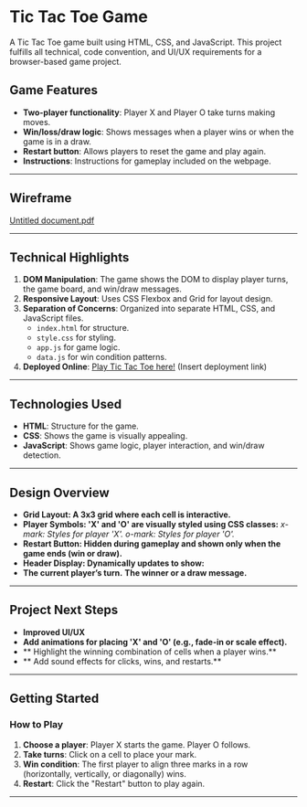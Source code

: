 # Tic Tac Toe Game

A Tic Tac Toe game built using HTML, CSS, and JavaScript. This project fulfills all technical, code convention, and UI/UX requirements for a browser-based game project.
##  **Game Features**
- **Two-player functionality**: Player X and Player O take turns making moves.
- **Win/loss/draw logic**: Shows messages when a player wins or when the game is in a draw.
- **Restart button**: Allows players to reset the game and play again.
- **Instructions**:  Instructions for gameplay included on the webpage.
---
## Wireframe

[Untitled document.pdf](https://github.com/user-attachments/files/18158031/Untitled.document.pdf)


---

##  **Technical Highlights**
1. **DOM Manipulation**: The game shows the DOM to display player turns, the game board, and win/draw messages.
2. **Responsive Layout**: Uses CSS Flexbox and Grid for layout design.
3. **Separation of Concerns**: Organized into separate HTML, CSS, and JavaScript files.
   - `index.html` for structure.
   - `style.css` for styling.
   - `app.js` for game logic.
   - `data.js` for win condition patterns.
4. **Deployed Online**: [Play Tic Tac Toe here!](#) (Insert deployment link)
---
## **Technologies Used**
- **HTML**: Structure for the game.
- **CSS**: Shows the game is visually appealing.
- **JavaScript**: Shows game logic, player interaction, and win/draw detection.
---

## Design Overview


- **Grid Layout: A 3x3 grid where each cell is interactive.**
- **Player Symbols: 'X' and 'O' are visually styled using CSS classes:**
*x-mark: Styles for player 'X'.*
*o-mark: Styles for player 'O'.*
- **Restart Button: Hidden during gameplay and shown only when the game ends (win or draw).**
- **Header Display: Dynamically updates to show:**
- **The current player’s turn.**
   **The winner or a draw message.**
---

## Project Next Steps

- **Improved UI/UX**
- **Add animations for placing 'X' and 'O' (e.g., fade-in or scale effect).**
- ** Highlight the winning combination of cells when a player wins.**
- ** Add sound effects for clicks, wins, and restarts.**

---

## **Getting Started**
### How to Play
1. **Choose a player**: Player X starts the game. Player O follows.
2. **Take turns**: Click on a cell to place your mark.
3. **Win condition**: The first player to align three marks in a row (horizontally, vertically, or diagonally) wins.
4. **Restart**: Click the "Restart" button to play again.

---







